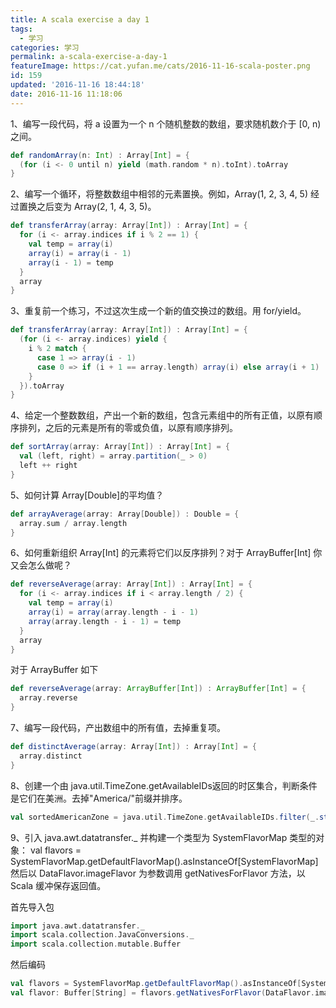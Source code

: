 ```yaml
---
title: A scala exercise a day 1
tags:
  - 学习
categories: 学习
permalink: a-scala-exercise-a-day-1
featureImage: https://cat.yufan.me/cats/2016-11-16-scala-poster.png
id: 159
updated: '2016-11-16 18:44:18'
date: 2016-11-16 11:18:06
---
```


1、编写一段代码，将 a 设置为一个 n 个随机整数的数组，要求随机数介于 [0, n) 之间。

```scala
def randomArray(n: Int) : Array[Int] = {
  (for (i <- 0 until n) yield (math.random * n).toInt).toArray
}
```

<!--more-->

2、编写一个循环，将整数数组中相邻的元素置换。例如，Array(1, 2, 3, 4, 5) 经过置换之后变为 Array(2, 1, 4, 3, 5)。

```scala
def transferArray(array: Array[Int]) : Array[Int] = {
  for (i <- array.indices if i % 2 == 1) {
    val temp = array(i)
    array(i) = array(i - 1)
    array(i - 1) = temp
  }
  array
}
```

3、重复前一个练习，不过这次生成一个新的值交换过的数组。用 for/yield。

```scala
def transferArray(array: Array[Int]) : Array[Int] = {
  (for (i <- array.indices) yield {
    i % 2 match {
      case 1 => array(i - 1)
      case 0 => if (i + 1 == array.length) array(i) else array(i + 1)
    }
  }).toArray
}
```
 
4、给定一个整数数组，产出一个新的数组，包含元素组中的所有正值，以原有顺序排列，之后的元素是所有的零或负值，以原有顺序排列。

```scala
def sortArray(array: Array[Int]) : Array[Int] = {
  val (left, right) = array.partition(_ > 0)
  left ++ right
}
```

5、如何计算 Array[Double]的平均值？

```scala
def arrayAverage(array: Array[Double]) : Double = {
  array.sum / array.length
}
```

6、如何重新组织 Array[Int] 的元素将它们以反序排列？对于 ArrayBuffer[Int] 你又会怎么做呢？

```scala
def reverseAverage(array: Array[Int]) : Array[Int] = {
  for (i <- array.indices if i < array.length / 2) {
    val temp = array(i)
    array(i) = array(array.length - i - 1)
    array(array.length - i - 1) = temp
  }
  array
}
```

对于 ArrayBuffer 如下

```scala
def reverseAverage(array: ArrayBuffer[Int]) : ArrayBuffer[Int] = {
  array.reverse
}
```

7、编写一段代码，产出数组中的所有值，去掉重复项。

```scala
def distinctAverage(array: Array[Int]) : Array[Int] = {
  array.distinct
}
```

8、创建一个由 java.util.TimeZone.getAvailableIDs返回的时区集合，判断条件是它们在美洲。去掉"America/"前缀并排序。

```scala
val sortedAmericanZone = java.util.TimeZone.getAvailableIDs.filter(_.startsWith("America")).map(_.replaceFirst("America/", "")).sorted
```

9、引入 java.awt.datatransfer._ 并构建一个类型为 SystemFlavorMap 类型的对象： val flavors = SystemFlavorMap.getDefaultFlavorMap().asInstanceOf[SystemFlavorMap] 然后以 DataFlavor.imageFlavor 为参数调用 getNativesForFlavor 方法，以 Scala 缓冲保存返回值。

首先导入包

```scala
import java.awt.datatransfer._
import scala.collection.JavaConversions._
import scala.collection.mutable.Buffer
```

然后编码

```scala
val flavors = SystemFlavorMap.getDefaultFlavorMap().asInstanceOf[SystemFlavorMap]
val flavor: Buffer[String] = flavors.getNativesForFlavor(DataFlavor.imageFlavor)
```
